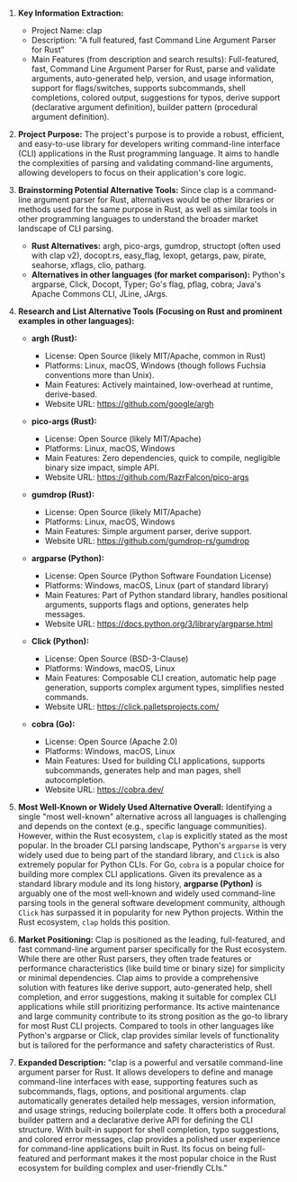 1.  **Key Information Extraction:**
    *   Project Name: clap
    *   Description: "A full featured, fast Command Line Argument Parser for Rust"
    *   Main Features (from description and search results): Full-featured, fast, Command Line Argument Parser for Rust, parse and validate arguments, auto-generated help, version, and usage information, support for flags/switches, supports subcommands, shell completions, colored output, suggestions for typos, derive support (declarative argument definition), builder pattern (procedural argument definition).

2.  **Project Purpose:**
    The project's purpose is to provide a robust, efficient, and easy-to-use library for developers writing command-line interface (CLI) applications in the Rust programming language. It aims to handle the complexities of parsing and validating command-line arguments, allowing developers to focus on their application's core logic.

3.  **Brainstorming Potential Alternative Tools:**
    Since clap is a command-line argument parser for Rust, alternatives would be other libraries or methods used for the same purpose in Rust, as well as similar tools in other programming languages to understand the broader market landscape of CLI parsing.

    *   **Rust Alternatives:** argh, pico-args, gumdrop, structopt (often used with clap v2), docopt.rs, easy_flag, lexopt, getargs, paw, pirate, seahorse, xflags, clio, patharg.
    *   **Alternatives in other languages (for market comparison):** Python's argparse, Click, Docopt, Typer; Go's flag, pflag, cobra; Java's Apache Commons CLI, JLine, JArgs.

4.  **Research and List Alternative Tools (Focusing on Rust and prominent examples in other languages):**

    *   **argh (Rust):**
        *   License: Open Source (likely MIT/Apache, common in Rust)
        *   Platforms: Linux, macOS, Windows (though follows Fuchsia conventions more than Unix).
        *   Main Features: Actively maintained, low-overhead at runtime, derive-based.
        *   Website URL: https://github.com/google/argh

    *   **pico-args (Rust):**
        *   License: Open Source (likely MIT/Apache)
        *   Platforms: Linux, macOS, Windows
        *   Main Features: Zero dependencies, quick to compile, negligible binary size impact, simple API.
        *   Website URL: https://github.com/RazrFalcon/pico-args

    *   **gumdrop (Rust):**
        *   License: Open Source (likely MIT/Apache)
        *   Platforms: Linux, macOS, Windows
        *   Main Features: Simple argument parser, derive support.
        *   Website URL: https://github.com/gumdrop-rs/gumdrop

    *   **argparse (Python):**
        *   License: Open Source (Python Software Foundation License)
        *   Platforms: Windows, macOS, Linux (part of standard library)
        *   Main Features: Part of Python standard library, handles positional arguments, supports flags and options, generates help messages.
        *   Website URL: https://docs.python.org/3/library/argparse.html

    *   **Click (Python):**
        *   License: Open Source (BSD-3-Clause)
        *   Platforms: Windows, macOS, Linux
        *   Main Features: Composable CLI creation, automatic help page generation, supports complex argument types, simplifies nested commands.
        *   Website URL: https://click.palletsprojects.com/

    *   **cobra (Go):**
        *   License: Open Source (Apache 2.0)
        *   Platforms: Windows, macOS, Linux
        *   Main Features: Used for building CLI applications, supports subcommands, generates help and man pages, shell autocompletion.
        *   Website URL: https://cobra.dev/

5.  **Most Well-Known or Widely Used Alternative Overall:**
    Identifying a single "most well-known" alternative across all languages is challenging and depends on the context (e.g., specific language communities). However, within the Rust ecosystem, `clap` is explicitly stated as the most popular. In the broader CLI parsing landscape, Python's `argparse` is very widely used due to being part of the standard library, and `Click` is also extremely popular for Python CLIs. For Go, `cobra` is a popular choice for building more complex CLI applications. Given its prevalence as a standard library module and its long history, **argparse (Python)** is arguably one of the most well-known and widely used command-line parsing tools in the general software development community, although `Click` has surpassed it in popularity for new Python projects. Within the Rust ecosystem, `clap` holds this position.

6.  **Market Positioning:**
    Clap is positioned as the leading, full-featured, and fast command-line argument parser specifically for the Rust ecosystem. While there are other Rust parsers, they often trade features or performance characteristics (like build time or binary size) for simplicity or minimal dependencies. Clap aims to provide a comprehensive solution with features like derive support, auto-generated help, shell completion, and error suggestions, making it suitable for complex CLI applications while still prioritizing performance. Its active maintenance and large community contribute to its strong position as the go-to library for most Rust CLI projects. Compared to tools in other languages like Python's argparse or Click, clap provides similar levels of functionality but is tailored for the performance and safety characteristics of Rust.

7.  **Expanded Description:**
    "clap is a powerful and versatile command-line argument parser for Rust. It allows developers to define and manage command-line interfaces with ease, supporting features such as subcommands, flags, options, and positional arguments. clap automatically generates detailed help messages, version information, and usage strings, reducing boilerplate code. It offers both a procedural builder pattern and a declarative derive API for defining the CLI structure. With built-in support for shell completion, typo suggestions, and colored error messages, clap provides a polished user experience for command-line applications built in Rust. Its focus on being full-featured and performant makes it the most popular choice in the Rust ecosystem for building complex and user-friendly CLIs."